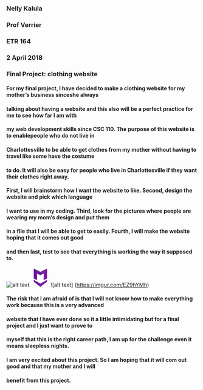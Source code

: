 ### Nelly Kalula
### Prof  Verrier 
### ETR  164
### 2 April 2018

### Final Project: clothing website

 #### For my final project, I have decided to make a clothing website for my mother’s business sinceshe always
 #### talking about having a website and this also will be a perfect practice for me to see how far I am with 
 #### my web development skills since CSC 110.  The purpose of this website is to enablepeople who do not live in 
 #### Charlottesville to be able to get clothes from my mother without having to travel like some have the costume 
 #### to do.  It will also be easy for people who live in Charlottesville if they want their clothes right away. 

 #### First, I will brainstorm how I want the website to like.  Second, design the website and pick which language
 #### I want to use in my coding.  Third, look for the pictures where people are wearing my mom’s design and put them
 #### in a file that I will be able to get to easily.  Fourth, I will make the website hoping that it comes out good 
 #### and then last, test to see that everything is working the way it supposed to.  
 ![alt text]( https://imgur.com/4ohTYR9.png )
 ![alt text](https://github.com/adam-p/markdown-here/raw/master/src/common/images/icon48.png "Logo Title Text 1")
![alt text] (https://imgur.com/EZ9hYMh)
	
#### The risk that I am afraid of is that I will not know how to make everything work because this is a very advanced
#### website that I have ever done so it a little intimidating but for a final project and I just want to prove to 
#### myself that this is the right career path,  I am up for the challenge even it means sleepless nights. 

#### I am very excited about this project.  So I am hoping that it will com out good and that my mother and I will
#### benefit from this project.
